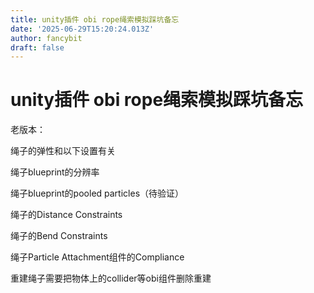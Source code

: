 ```yaml
---
title: unity插件 obi rope绳索模拟踩坑备忘
date: '2025-06-29T15:20:24.013Z'
author: fancybit
draft: false
---
```

<div class="header"><h1 class="single-title animate__animated animate__pulse animate__faster">unity插件 obi rope绳索模拟踩坑备忘</h1></div>

<div class="content" id="content"><p>老版本：</p><p>绳子的弹性和以下设置有关</p><p>绳子blueprint的分辨率</p><p>绳子blueprint的pooled particles（待验证）</p><p>绳子的Distance Constraints</p><p>绳子的Bend Constraints</p><p>绳子Particle Attachment组件的Compliance</p><p>重建绳子需要把物体上的collider等obi组件删除重建</p><!-- raw HTML omitted --></div>

